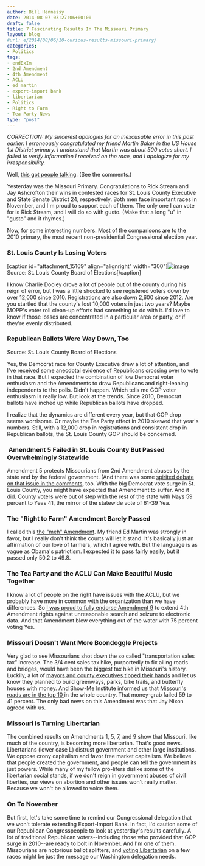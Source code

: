 ```yaml
---
author: Bill Hennessy
date: 2014-08-07 03:27:06+00:00
draft: false
title: 7 Fascinating Results In The Missouri Primary
layout: blog
#url: e/2014/08/06/10-curious-results-missouri-primary/
categories:
- Politics
tags:
- endExIm
- 2nd Amendment
- 4th Amendment
- ACLU
- ed martin
- export-import bank
- libertarian
- Politics
- Right to Farm
- Tea Party News
type: "post"
---
```


_CORRECTION: My sincerest apologies for an inexcusable error in this post earlier. I erroneously congratulated my friend Martin Baker in the US House 1st District primary. I understand that Martin was about 500 votes short. I failed to verify information I received on the race, and I apologize for my irresponsibility._

Well, [this got people talking](https://hennessysview.com/2014/08/05/hell-missouris-2nd-congressional-district/). (See the comments.)

Yesterday was the Missouri Primary. Congratulations to Rick Stream and Jay Ashcrofton their wins in contested races for St. Louis County Executive and State Senate District 24, respectively. Both men face important races in November, and I'm proud to support each of them. The only one I can vote for is Rick Stream, and I will do so with gusto. (Make that a long "u" in "gusto" and it rhymes.)

Now, for some interesting numbers. Most of the comparisons are to the 2010 primary, the most recent non-presidential Congressional election year.



### St. Louis County Is Losing Voters



[caption id="attachment_15169" align="alignright" width="300"][![image](https://hennessysview.com/wp-content/uploads/2014/08/image-300x185.png)
](https://hennessysview.com/wp-content/uploads/2014/08/image.png) Source: St. Louis County Board of Elections[/caption]

I know Charlie Dooley drove a lot of people out of the county during his reign of error, but I was a little shocked to see
registered voters down by over 12,000 since 2010. Registrations are also down 2,600 since 2012. Are you startled that the county's lost 10,000 voters in just two years? Maybe MOPP's voter roll clean-up efforts had something to do with it. I'd love to know if those losses are concentrated in a particular area or party, or if they're evenly distributed.



### Republican Ballots Were Way Down, Too





Source: St. Louis County Board of Elections

Yes, the Democrat race for County Executive drew a lot of attention, and I've received some anecdotal evidence of Republicans crossing over to vote in that race. But I expected the combination of low Democrat voter enthusiasm and the Amendments to draw Republicans and right-leaning independents to the polls. Didn't happen. Which tells me GOP voter enthusiasm is really low. But look at the trends. Since 2010, Democrat ballots have inched up while Republican ballots have dropped.

I realize that the dynamics are different every year, but that GOP drop seems worrisome. Or maybe the Tea Party effect in 2010 skewed that year's numbers. Still, with a 12,000 drop in registrations and consistent drop in Republican ballots, the St. Louis County GOP should be concerned.



###  Amendment 5 Failed in St. Louis County But Passed Overwhelmingly Statewide



Amendment 5 protects Missourians from 2nd Amendment abuses by the state and by the federal government. (And there was some [spirited debate on that issue in the comments](https://hennessysview.com/2014/07/31/im-voting-august-5-primary-printable-grid-ballot-initiatives/), too. With the big Democrat vote surge in St. Louis County, you might have expected that Amendment to suffer. And it did. County voters were out of step with the rest of the state with Nays 59 percent to Yeas 41, the mirror of the statewide vote of 61-39 Yea.



### The "Right to Farm" Amendment Barely Passed



I called this [the "meh" Amendment](https://hennessysview.com/2014/07/31/im-voting-august-5-primary-printable-grid-ballot-initiatives/). My friend Ed Martin was strongly in favor, but I really don't think the courts will let it stand. It's basically just an affirmation of our love of farmers, which I agree with. But the language is as vague as Obama's patriotism. I expected it to pass fairly easily, but it passed only 50.2 to 49.8.



### The Tea Party and the ACLU Can Make Beautiful Music Together



I know a lot of people on the right have issues with the ACLU, but we probably have more in common with the organization than we have differences. So [I was proud to fully endorse Amendment 9](https://hennessysview.com/2014/07/24/can-reclaim-4th-amendment-5th-august/) to extend 4th Amendment rights against unreasonable search and seizure to electronic data. And that Amendment blew everything out of the water with 75 percent voting Yes.



### Missouri Doesn't Want More Boondoggle Projects



Very glad to see Missourians shot down the so called "transportation sales tax" increase. The 3/4 cent sales tax hike, purportedly to fix ailing roads and bridges, would have been the biggest tax hike in Missouri's history. Luckily, a lot of [mayors and county executives tipped their hands](https://hennessysview.com/2014/07/15/francis-slay-destroys-transportation-sales-tax-trying-support/) and let us know they planned to build greenways, parks, bike trails, and butterfly houses with money. And Show-Me Institute informed us that [Missouri's roads are in the top 10 ](https://hennessysview.com/2014/07/26/francis-slay-wont-tell-missouri-roads/)in the whole country. That money-grab failed 59 to 41 percent. The only bad news on this Amendment was that Jay Nixon agreed with us.



### Missouri Is Turning Libertarian



The combined results on Amendments 1, 5, 7, and 9 show that Missouri, like much of the country, is becoming more libertarian. That's good news. Libertarians (lower case L) distrust government and other large institutions. We oppose crony capitalism and favor free market capitalism. We believe that people created the government, and people can tell the government its just powers. While many of my fellow pro-lifers dislike some of the libertarian social stands, if we don't reign in government abuses of civil liberties, our views on abortion and other issues won't really matter. Because we won't be allowed to voice them.



### On To November



But first, let's take some time to remind our Congressional delegation that we won't tolerate extending Export-Import Bank. In fact, I'd caution some of our Republican Congresspeople to look at yesterday's results carefully. A lot of traditional Republican voters--including those who provided that GOP surge in 2010--are ready to bolt in November. And I'm one of them. Missourians are notorious ballot splitters, and [voting Libertarian](https://hennessysview.com/2014/06/29/7-missouri-candidates-one-told/) on a few races might be just the message our Washington delegation needs.


